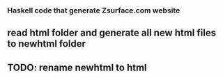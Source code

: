 ### Haskell code that generate Zsurface.com website
## read html folder and generate all new html files to newhtml folder
## TODO: rename newhtml to html
